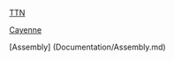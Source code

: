 [TTN](Documentation/TTN.md)

[Cayenne](Documentation/Cayenne.md)

[Assembly] (Documentation/Assembly.md)

